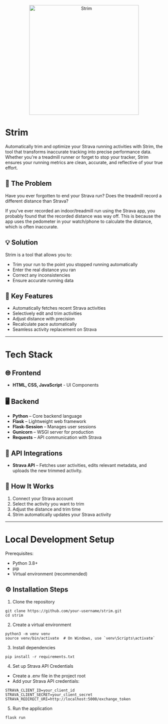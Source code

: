 <p align="center">
  <img src="https://github.com/user-attachments/assets/428a7ffe-dbb0-4be1-8fee-693948aeb7c3" alt="Strim" width="350"/>
</p>

# Strim 
Automatically trim and optimize your Strava running activities with Strim, the tool that transforms inaccurate tracking into precise performance data. Whether you're a treadmill runner or forget to stop your tracker, Strim ensures your running metrics are clean, accurate, and reflective of your true effort.

## 🏃 The Problem
Have you ever forgotten to end your Strava run? Does the treadmill record a different distance than Strava? 

If you've ever recorded an indoor/treadmill run using the Strava app, you probably found that the recorded distance was way off.  This is because the app uses the pedometer in your watch/phone to calculate the distance, which is often inaccurate. 

## 💡 Solution
Strim is a tool that allows you to:
- Trim your run to the point you stopped running automatically
- Enter the real distance you ran
- Correct any inconsistencies
- Ensure accurate running data

## 🚀 Key Features
- Automatically fetches recent Strava activities
- Selectively edit and trim activities
- Adjust distance with precision
- Recalculate pace automatically
- Seamless activity replacement on Strava

---

# Tech Stack 
## 🌐 Frontend 
- **HTML, CSS, JavaScript** - UI Components

## 🖥️ Backend 
- **Python** – Core backend language
- **Flask** – Lightweight web framework
- **Flask-Session** – Manages user sessions
- **Gunicorn** – WSGI server for production
- **Requests** – API communication with Strava
  
## 📡 API Integrations
- **Strava API** – Fetches user activities, edits relevant metadata, and uploads the new trimmed activity.

## 🔧 How It Works
1. Connect your Strava account
2. Select the activity you want to trim
3. Adjust the distance and trim time
4. Strim automatically updates your Strava activity

---

# Local Development Setup  
Prerequisites:  
- Python 3.8+  
- pip  
- Virtual environment (recommended)  

## ⚙️ Installation Steps  

1. Clone the repository
```
git clone https://github.com/your-username/strim.git  
cd strim  
```
2. Create a virtual environment  
```
python3 -m venv venv  
source venv/bin/activate  # On Windows, use `venv\Scripts\activate`
```
3. Install dependencies
```
pip install -r requirements.txt
```
4. Set up Strava API Credentials
- Create a .env file in the project root
- Add your Strava API credentials:
```
STRAVA_CLIENT_ID=your_client_id  
STRAVA_CLIENT_SECRET=your_client_secret  
STRAVA_REDIRECT_URI=http://localhost:5000/exchange_token
```
5. Run the application
```
flask run
```
